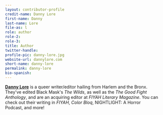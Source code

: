```yaml
---
layout: contributor-profile
credit-name: Danny Lore
first-name: Danny
last-name: Lore
file-as: l
role: author
role-2:
role-3:
title: Author
twitter-handle:
profile-pic: danny-lore.jpg
website-url: dannylore.com
short-name: danny-lore
permalink: danny-lore
bio-spanish:
---
```

**[Danny Lore](http://dannylore.com/)** is a queer writer/editor hailing from Harlem and the Bronx. They've edited Black Mask's _The Wilds_, as well as the _The Good Fight Anthology_, and are an acquiring editor at _FIYAH Literary Magazine_. You can check out their writing in _FIYAH_, _Color Bloq_, NIGHTLIGHT: A Horror Podcast, and more!
